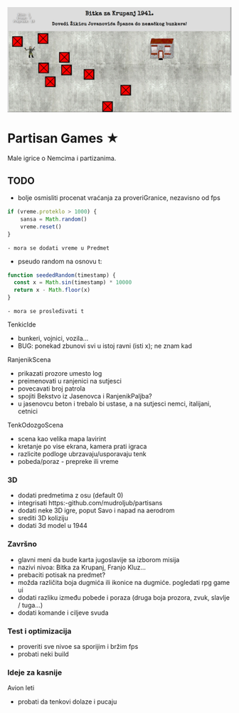 [![](screen.png)](https:-mudroljub.github.io/igrica-partizani/)

# Partisan Games ★

Male igrice o Nemcima i partizanima.

## TODO

- bolje osmisliti procenat vraćanja za proveriGranice, nezavisno od fps
```js
if (vreme.proteklo > 1000) {
    sansa = Math.random()
    vreme.reset()
}
```
    - mora se dodati vreme u Predmet

- pseudo random na osnovu t:
```js
function seededRandom(timestamp) {
  const x = Math.sin(timestamp) * 10000
  return x - Math.floor(x)
}
```
    - mora se prosleđivati t

TenkicIde
- bunkeri, vojnici, vozila...
- BUG: ponekad zbunovi svi u istoj ravni (isti x); ne znam kad

RanjenikScena
- prikazati prozore umesto log
- preimenovati u ranjenici na sutjesci
- povecavati broj patrola
- spojiti Bekstvo iz Jasenovca i RanjenikPaljba?
- u jasenovcu beton i trebalo bi ustase, a na sutjesci nemci, italijani, cetnici

TenkOdozgoScena
- scena kao velika mapa lavirint
- kretanje po vise ekrana, kamera prati igraca
- razlicite podloge ubrzavaju/usporavaju tenk
- pobeda/poraz - prepreke ili vreme

### 3D
- dodati predmetima z osu (default 0)
- integrisati https:-github.com/mudroljub/partisans
- dodati neke 3D igre, poput Savo i napad na aerodrom
- srediti 3D koliziju
- dodati 3d model u 1944

### Završno
- glavni meni da bude karta jugoslavije sa izborom misija
- nazivi nivoa: Bitka za Krupanj, Franjo Kluz...
- prebaciti potisak na predmet?
- možda različita boja dugmića ili ikonice na dugmiće. pogledati rpg game ui 
- dodati razliku između pobede i poraza (druga boja prozora, zvuk, slavlje / tuga...)
- dodati komande i ciljeve svuda

### Test i optimizacija
- proveriti sve nivoe sa sporijim i bržim fps
- probati neki build

### Ideje za kasnije

Avion leti
- probati da tenkovi dolaze i pucaju
